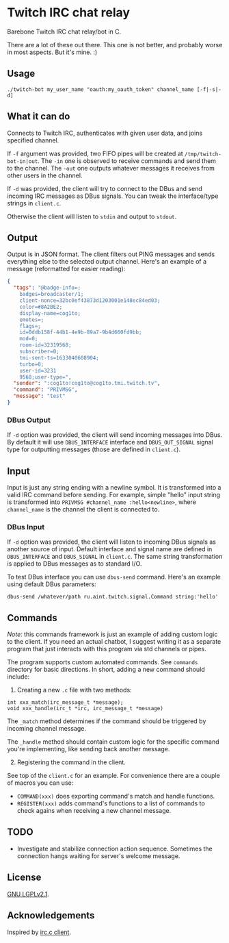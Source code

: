 # Twitch IRC chat relay

Barebone Twitch IRC chat relay/bot in C.

There are a lot of these out there. This one is not better, and probably worse
in most aspects. But it's mine. :)

## Usage
```
./twitch-bot my_user_name "oauth:my_oauth_token" channel_name [-f|-s|-d]
```

## What it can do

Connects to Twitch IRC, authenticates with given user data, and joins specified
channel.

If `-f` argument was provided, two FIFO pipes will be created at
`/tmp/twitch-bot-in|out`. The `-in` one is observed to receive commands and
send them to the channel. The `-out` one outputs whatever messages it receives
from other users in the channel.

If `-d` was provided, the client will try to connect to the DBus and send
incoming IRC messages as DBus signals. You can tweak the interface/type strings
in `client.c`.

Otherwise the client will listen to `stdin` and output to `stdout`.

## Output

Output is in JSON format. The client filters out PING messages and sends
everything else to the selected output channel. Here's an example of a
message (reformatted for easier reading):

```json
{
  "tags": "@badge-info=;
    badges=broadcaster/1;
    client-nonce=32bc0ef43873d1203001e148ec84ed03;
    color=#8A2BE2;
    display-name=cog1to;
    emotes=;
    flags=;
    id=0ddb158f-44b1-4e9b-89a7-9b4d660fd9bb;
    mod=0;
    room-id=32319568;
    subscriber=0;
    tmi-sent-ts=1633040608904;
    turbo=0;
    user-id=3231
    9568;user-type=",
  "sender": ":cog1to!cog1to@cog1to.tmi.twitch.tv",
  "command": "PRIVMSG",
  "message": "test"
}
```

### DBus Output

If `-d` option was provided, the client will send incoming messages into DBus.
By default it will use `DBUS_INTERFACE` interface and `DBUS_OUT_SIGNAL` signal
type for outputting messages (those are defined in `client.c`).

## Input

Input is just any string ending with a newline symbol. It is transformed into
a valid IRC command before sending. For example, simple "hello" input string
is transformed into `PRIVMSG #channel_name :hello<newline>`, where
`channel_name` is the channel the client is connected to.

### DBus Input

If `-d` option was provided, the client will listen to incoming DBus signals
as another source of input. Default interface and signal name are defined in
`DBUS_INTERFACE` and `DBUS_SIGNAL` in `client.c`. The same string
transformation is applied to DBus messages as to standard I/O.

To test DBus interface you can use `dbus-send` command. Here's an example using
default DBus parameters:
```
dbus-send /whatever/path ru.aint.twitch.signal.Command string:'hello'
```

## Commands

*Note:* this commands framework is just an example of adding custom logic to
the client. If you need an actual chatbot, I suggest writing it as a separate
program that just interacts with this program via std channels or pipes.

The program supports custom automated commands. See `commands` directory for
basic directions. In short, adding a new command should include:

1. Creating a new `.c` file with two methods:

```
int xxx_match(irc_message_t *message);
void xxx_handle(irc_t *irc, irc_message_t *message)
```
The `_match` method determines if the command should be triggered by incoming
channel message.

The `_handle` method should contain custom logic for the specific command
you're implementing, like sending back another message.

2. Registering the command in the client.

See top of the `client.c` for an example. For convenience there are a couple of
macros you can use:

- `COMMAND(xxx)` does exporting command's match and handle functions.
- `REGISTER(xxx)` adds command's functions to a list of commands to check agains
when receiving a new channel message.

## TODO

- Investigate and stabilize connection action sequence. Sometimes the connection
hangs waiting for server's welcome message.

## License

[GNU LGPLv2.1](https://www.gnu.org/licenses/old-licenses/lgpl-2.1.en.html).

## Acknowledgements

Inspired by [irc.c client](https://c9x.me/irc/).
